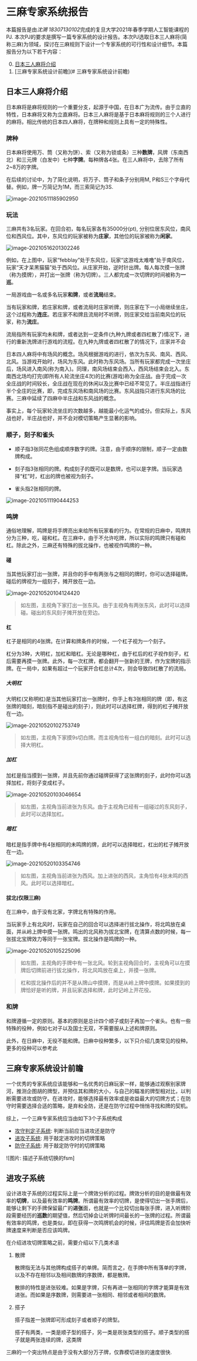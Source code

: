 # 三麻专家系统报告

本篇报告是由*沈溯 18307130102*完成的复旦大学2021年春季学期人工智能课程的PJ. 本次PJ的要求是撰写一篇专家系统的设计报告。本次PJ选取日本三人麻将(简称三麻)为领域，探讨在三麻规则下设计一个专家系统的可行性和设计细节。本篇报告分为以下若干内容：

0. [日本三人麻将介绍](#日本三人麻将介绍)
1. [三麻专家系统设计前瞻](# 三麻专家系统设计前瞻)

## 日本三人麻将介绍

日本麻将是麻将规则的一个重要分支，起源于中国，在日本广为流传。由于立直的特性，日本麻将又称为立直麻将。日本三人麻将是基于日本麻将规则的三个人进行的麻将。相比传统的日本四人麻将，在牌种和规则上具有一定的特殊性。

### 牌种

日本麻将使用万、筒（又称为饼）、索（又称为锁或条）三种**数牌**，风牌（东南西北）和三元牌（白发中）七种**字牌**。每种牌各4张。在三人麻将中，去除了所有2~8万的字牌。

在后续的讨论中，为了简化说明，将万子、筒子和条子分别用M, P和S三个字母代替。例如，牌一万简记为1M，而三索简记为3S.

![image-20210511185902950](.\日本麻将专家系统.assets\image-20210511185902950.png)

### 玩法

三麻共有3名玩家。在回合初，每名玩家各有35000分(pt), 分别位居东风位，南风位和西风位。其中，东风位的玩家被称为**庄家**，其他位的玩家被称为**闲家**。

![image-20210516201302246](日本麻将专家系统.assets/image-20210516201302246.png)

例如，在上图中，玩家“febblay”处于东风位，玩家“这游戏太难噜”处于南风位，玩家“天才呆黑猫猫”处于西风位。从庄家开始，逆时针出牌。每人每次摸一张牌（称为摸牌），并打出一张牌（称为切牌）。三人都完成一次切牌的时间被称为**一巡**。

一局游戏由一名或多名玩家**和牌**，或者**流局**结束。

当有玩家和牌，若庄家和牌，或者流局时庄家听牌，则庄家在下一小局继续坐庄，这个过程称为**连庄**。若庄家不和牌且流局时不听牌，则庄家交给当前南风位的玩家，称为**流庄**。

流局指所有玩家均未和牌，或者达到一定条件(九种九牌或者四杠散了)情况下，进行的重新洗牌进行游戏的流程。在九种九牌或者四杠散了的情况下，庄家并不会

日本四人麻将中有场风的概念。场风根据游戏的进行，依次为东风、南风、西风、北风。当游戏开始时，场风为东风。此时称为东风场。当所有玩家都完成一次坐庄后，场风进入南风(称为南入)。同理，南风场结束会西入，西风场结束会北入。东南西北场均打完(即所有人轮流坐庄4次)的比赛(游戏)称为全庄战。由于完成一次全庄战的时间较长，全庄战在现在的休闲以及比赛中已经不常见了。半庄战指进行半个全庄的比赛，即，完成东风场和南风场的比赛。东风战指只进行东风场的比赛。三麻中延续了四麻中半庄战和东风战的概念。

事实上，每个玩家轮流坐庄的次数越多，越能最小化运气的成分。但实际上，东风战也好，半庄战也好，并不会对模切策略产生显著的影响。

### 顺子，刻子和雀头

* 顺子指3张同花色组成顺序数字的牌。注意，由于顺序的限制，顺子一定由数牌构成。

* 刻子指3张相同的牌。构成刻子的既可以是数牌，也可以是字牌。当玩家选择“杠”时，杠出的牌也被视为刻子。

* 雀头指2张相同的牌。

![image-20210511190444253](.\日本麻将专家系统.assets\image-20210511190444253.png)

### 鸣牌

通俗地理解，鸣牌是将手牌亮出来给所有玩家看的行为。在常规的日麻中，鸣牌共分为三种，吃，碰和杠。在三麻中，由于不允许吃牌，所以实际的鸣牌只有碰和杠。除此之外，三麻还有特殊的拔北操作，也被视作鸣牌的一种。

#### 碰

当其他玩家打出一张牌，并且你的手中有两张与之相同的牌时，你可以选择碰牌。碰后的牌视为一组刻子，摊开放在一边。

![image-20210520104124420](日本麻将专家系统.assets/image-20210520104124420.png)

> 如左图，主视角下家打出一张东风。由于主视角有两张东风，此时可以选择碰。碰出的东风刻子摊开放在旁边。

#### 杠

杠子是相同的4张牌。在计算和牌条件的时候，一个杠子视为一个刻子。

杠分为3种，大明杠，加杠和暗杠。无论是哪种杠，由于杠后的杠子视作刻子，杠后需要再摸一张牌。此外，每一次杠牌，都会翻开一张新的王牌，作为宝牌的指示牌。在一局中，如果有超过一个玩家开合杠总计4次，则会导致四杠散了的流局。

##### 大明杠

大明杠(又称明杠)是当其他玩家打出一张牌时，你手上有3张相同的牌（即，有这张牌的暗刻，暗刻指不是碰出的刻子），则此时可以选择杠牌，得到的杠子摊开放在一边。

![image-20210520102753749](日本麻将专家系统.assets/image-20210520102753749.png)

> 如左图，主视角下家摸9s切白牌。而主视角恰有一组白的暗刻。此时可以选择大明杠。

##### 加杠

加杠是指当摸到一张牌，并且先前你通过碰牌获得了这张牌的刻子，此时你可以选择加杠，将刻子变成杠子。

![image-20210520103046654](日本麻将专家系统.assets/image-20210520103046654.png)

> 如左图，主视角当前进张为东风。由于主视角已经有一组碰过的东风刻子，此时可以选择加杠。

##### 暗杠

暗杠是指手牌中有4张相同的未鸣牌的牌，此时可以选择暗杠，杠出的杠子摊开放在一边。

![image-20210520103354746](日本麻将专家系统.assets/image-20210520103354746.png)

> 如左图，主视角当前进张为西风。加上进张的西风，主角恰有4张未鸣的西风。此时可以选择暗杠。

#### 拔北(仅限三麻)

在三麻中，由于没有北家，字牌北有特殊的作用。

当玩家手上有北风时，玩家在自己的回合可以选择进行拔北操作，将北鸣放在桌面，并从岭上牌中摸一张牌。鸣出的北风称为拔北宝牌，在清算点数的时候，每一张拔北宝牌效力等同于一张宝牌。拔北操作是鸣牌的一种。

![image-20210520105225096](日本麻将专家系统.assets/image-20210520105225096.png)

> 如左图，主视角的手牌中有一张北风。轮到主视角回合时，主视角可以在摸牌后切牌前进行拔北操作，将北风鸣放在桌上，并摸一张牌。

> 杠和拔北操作后的并不是从牌山中摸牌，而是从岭上牌中摸牌。如果摸到的牌恰好是听的牌，并且玩家选择和牌，此时记岭上开花役。

### 和牌

和牌遵循一定的原则。基本的原则是总计四个顺子或刻子再加一个雀头。也有一些特殊的役种，例如七对子以及国士无双，不需要服从上述和牌原则。

此外，在日麻中，无役不能和牌。日麻中役种繁多，以下只介绍几类常见的役种。更多的役种可以参考此

## 三麻专家系统设计前瞻

一个优秀的专家系统应该能够和一名优秀的日麻玩家一样，能够通过观察别家牌河，推测企图胡的牌型，并预估其和牌的大小，与自己的瞄准的牌型相对比，以判断需要进攻或防守。在进攻时，能够选择最有效率或是收益最大的切牌方式；在防守时需要选择合适的策略，是弃和全防，还是在防守过程中悄悄寻找和牌的契机。

综上，一个三麻专家系统应当由如下3个子系统构成

* [攻守判定子系统](#攻守判定子系统): 判断当前应当进攻还是防守
* [进攻子系统](#进攻子系统): 用于敲定进攻时的切牌策略
* [防守子系统](#防守子系统): 用于敲定防守时的切牌策略

![图片: 描述子系统切换的fsm]

## 进攻子系统

设计进攻子系统的过程实际上是一个牌效分析的过程。牌效分析的目的是做最有效率的**切牌**，以及最有效率的**鸣牌**。所谓最有效率的切牌，是使得切出一张手牌后，能够让剩下的手牌保留最广的**进张**面，也就是一个比较切出每张手牌，进入听牌阶段需要经历的**巡数**的期望值，然后切掉会让听牌时间最长的一张牌的过程。所谓最有效率的鸣牌，也是类似，即在获得一次鸣牌机会的时候，评估鸣牌是否会加快听牌速度来判断是否应该鸣牌。

在介绍进攻切牌策略之前，需要介绍以下几类术语

1. 散牌

   散牌指无法与其他牌构成搭子的单牌。简而言之，在手牌中所有落单的字牌，以及不存在相邻以及相间数牌的序数牌，都是散牌。

   散排的特性是进张较难。如果是字牌，只有再进一张相同的字牌才能算是有效进张。而如果是序数牌，则需要进一张相同、相邻或者相间的数牌。

2. 搭子

   搭子指差一张牌即可形成刻子或者顺子的牌型。

   搭子有两类，一类是顺子型的搭子，另一类是崁张类型的搭子。顺子类型的搭子就是两张连续的牌，这类牌

三麻的一个突出特点是由于没有大部分万子牌，仅靠模切进张的速度很快.